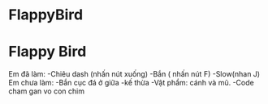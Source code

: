 # FlappyBird
 # Flappy Bird
 Em đã làm:
 -Chiêu dash (nhấn nút xuống)
 -Bắn ( nhấn nút F)
 -Slow(nhan J)
 Em chưa làm:
 -Bắn cục đá ở giữa
 -kế thừa
 -Vật phẩm: cánh và mũ.
 -Code cham gan vo con chim
